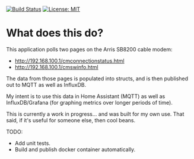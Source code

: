 [![Build Status](https://travis-ci.org/pdunnavant/modem-scraper.svg?branch=master)](https://travis-ci.org/pdunnavant/modem-scraper)
[![License: MIT](https://img.shields.io/badge/License-MIT-yellow.svg)](https://opensource.org/licenses/MIT)

What does this do?
==========
This application polls two pages on the Arris SB8200 cable modem:
* http://192.168.100.1/cmconnectionstatus.html
* http://192.168.100.1/cmswinfo.html

The data from those pages is populated into structs, and is
then published out to MQTT as well as InfluxDB.

My intent is to use this data in Home Assistant (MQTT) as well
as InfluxDB/Grafana (for graphing metrics over longer periods
of time).

This is currently a work in progress... and was built for my own
use. That said, if it's useful for someone else, then cool beans.

TODO:
* Add unit tests.
* Build and publish docker container automatically.
